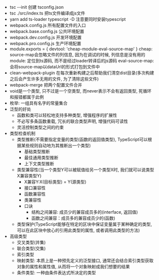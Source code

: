 - tsc --init 创建 tsconfig.json
- tsc ./src/index.ts 把ts文件编译成js文件
- yarn add ts-loader typescript -D 注意要同时安装typescript
- webpack.config.js 所有配置文件的入口
- webpack.base.config.js 公共环境配置
- webpack.dev.config.js 开发环境配置
- webpack.pro.config.js 生产环境配置
- module.exports = {
  devtool: 'cheap-module-eval-source-map'
  }
  cheap: source-map会忽略文件的列信息, 因为在调试的时候, 列信息是没有用的
  module: 定位到ts源码, 而不是经过loader转译后的js源码
  eval-source-map: 会将source-map以dataUrl的形式打包到文件中
- clean-webpack-plugin 在每次重新构建之后帮助我们清空dist目录(多次构建之后会产生许多无用的文件, 为了清除这些文件)
- webpack-merge 把两个配置文件合并
- void是一个类型, 只不过是一个空类型, 而never表示不会有返回类型, 死循环和报错都属于此例
- 枚举: 一组具有名字的常量集合
- 泛型的好处
  - 函数和类可以轻松地支持多种类型, 增强程序的扩展性
  - 不必写多条函数重载, 冗长的联合类型声明, 增强代码可读性
  - 灵活控制类型之间的约束
- 类型检查机制
  - 类型推断(不需要指定变量的类型(函数的返回值类型), TypeScript可以根据某些规则自动地为其推断出一个类型)
    - 基础类型推断
    - 最佳通用类型推断
    - 上下文类型推断
  - 类型兼容性(当一个类型Y可以被赋值给另一个类型X时, 我们就可以说类型X兼容类型Y)
    - X兼容Y:X(目标类型) = Y(源类型)
    - 接口兼容性
    - 函数兼容性
    - 类兼容性
    - 口诀
      - 结构之间兼容: 成员少的兼容成员多的(interface, 返回值)
      - 函数之间兼容：成员多的兼容成员少的(函数)
  - 类型保护(TypeScript能够在特定的区块中保证变量属于某种确定的类型, 可以在此区块中放心的引用此类型的属性, 或者调用此类型的方法)
- 高级类型
  - 交叉类型(并集)
  - 联合类型(交集)
  - 索引类型
  - 映射类型: 本质上是一种预先定义的泛型接口, 通常还会结合索引类型获取对象的属性和属性值, 从而将一个对象映射成我们想要的结果
  - 条件类型: 一种由条件表达式所决定的类型